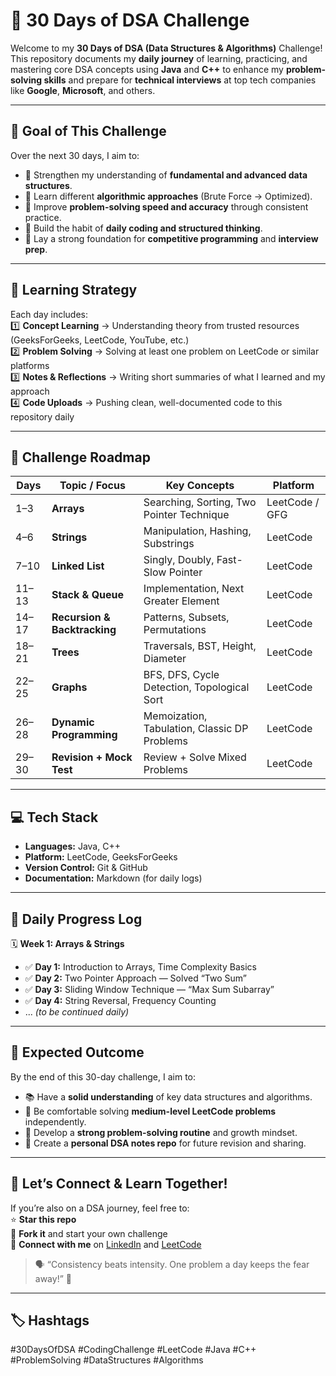# 🚀 30 Days of DSA Challenge  

Welcome to my **30 Days of DSA (Data Structures & Algorithms)** Challenge!  
This repository documents my **daily journey** of learning, practicing, and mastering core DSA concepts using **Java** and **C++** to enhance my **problem-solving skills** and prepare for **technical interviews** at top tech companies like **Google**, **Microsoft**, and others.  

---

## 🎯 Goal of This Challenge  

Over the next 30 days, I aim to:  
- 🔹 Strengthen my understanding of **fundamental and advanced data structures**.  
- 🔹 Learn different **algorithmic approaches** (Brute Force → Optimized).  
- 🔹 Improve **problem-solving speed and accuracy** through consistent practice.  
- 🔹 Build the habit of **daily coding and structured thinking**.  
- 🔹 Lay a strong foundation for **competitive programming** and **interview prep**.  

---

## 🧠 Learning Strategy  

Each day includes:  
1️⃣ **Concept Learning** → Understanding theory from trusted resources (GeeksForGeeks, LeetCode, YouTube, etc.)  
2️⃣ **Problem Solving** → Solving at least one problem on LeetCode or similar platforms  
3️⃣ **Notes & Reflections** → Writing short summaries of what I learned and my approach  
4️⃣ **Code Uploads** → Pushing clean, well-documented code to this repository daily  

---

## 📅 Challenge Roadmap  

| Days | Topic / Focus | Key Concepts | Platform |
|------|----------------|---------------|-----------|
| 1–3  | **Arrays** | Searching, Sorting, Two Pointer Technique | LeetCode / GFG |
| 4–6  | **Strings** | Manipulation, Hashing, Substrings | LeetCode |
| 7–10 | **Linked List** | Singly, Doubly, Fast-Slow Pointer | LeetCode |
| 11–13 | **Stack & Queue** | Implementation, Next Greater Element | LeetCode |
| 14–17 | **Recursion & Backtracking** | Patterns, Subsets, Permutations | LeetCode |
| 18–21 | **Trees** | Traversals, BST, Height, Diameter | LeetCode |
| 22–25 | **Graphs** | BFS, DFS, Cycle Detection, Topological Sort | LeetCode |
| 26–28 | **Dynamic Programming** | Memoization, Tabulation, Classic DP Problems | LeetCode |
| 29–30 | **Revision + Mock Test** | Review + Solve Mixed Problems | LeetCode |

---

## 💻 Tech Stack  

- **Languages:** Java, C++  
- **Platform:** LeetCode, GeeksForGeeks  
- **Version Control:** Git & GitHub  
- **Documentation:** Markdown (for daily logs)  

---

## 📘 Daily Progress Log  

🗓 **Week 1: Arrays & Strings**  
- ✅ **Day 1:** Introduction to Arrays, Time Complexity Basics  
- ✅ **Day 2:** Two Pointer Approach — Solved “Two Sum”  
- ✅ **Day 3:** Sliding Window Technique — “Max Sum Subarray”  
- ✅ **Day 4:** String Reversal, Frequency Counting  
- ... *(to be continued daily)*  

---

## 🏁 Expected Outcome  

By the end of this 30-day challenge, I aim to:  
- 📚 Have a **solid understanding** of key data structures and algorithms.  
- 🧩 Be comfortable solving **medium-level LeetCode problems** independently.  
- 🧠 Develop a **strong problem-solving routine** and growth mindset.  
- 📝 Create a **personal DSA notes repo** for future revision and sharing.  

---

## 🤝 Let’s Connect & Learn Together!  

If you’re also on a DSA journey, feel free to:  
⭐ **Star this repo**  
🍴 **Fork it** and start your own challenge  
💬 **Connect with me** on [LinkedIn](https://www.linkedin.com/in/Abdul-wahab113/) and [LeetCode](https://leetcode.com/u/mVUO2ANGI5/)

> 🗣 “Consistency beats intensity. One problem a day keeps the fear away!” 💪  

---

## 🏷 Hashtags  

#30DaysOfDSA #CodingChallenge #LeetCode #Java #C++ #ProblemSolving #DataStructures #Algorithms
